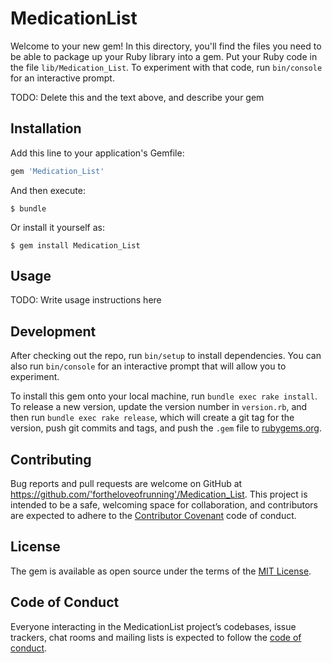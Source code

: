 # MedicationList

Welcome to your new gem! In this directory, you'll find the files you need to be able to package up your Ruby library into a gem. Put your Ruby code in the file `lib/Medication_List`. To experiment with that code, run `bin/console` for an interactive prompt.

TODO: Delete this and the text above, and describe your gem

## Installation

Add this line to your application's Gemfile:

```ruby
gem 'Medication_List'
```

And then execute:

    $ bundle

Or install it yourself as:

    $ gem install Medication_List

## Usage

TODO: Write usage instructions here

## Development

After checking out the repo, run `bin/setup` to install dependencies. You can also run `bin/console` for an interactive prompt that will allow you to experiment.

To install this gem onto your local machine, run `bundle exec rake install`. To release a new version, update the version number in `version.rb`, and then run `bundle exec rake release`, which will create a git tag for the version, push git commits and tags, and push the `.gem` file to [rubygems.org](https://rubygems.org).

## Contributing

Bug reports and pull requests are welcome on GitHub at https://github.com/'fortheloveofrunning'/Medication_List. This project is intended to be a safe, welcoming space for collaboration, and contributors are expected to adhere to the [Contributor Covenant](http://contributor-covenant.org) code of conduct.

## License

The gem is available as open source under the terms of the [MIT License](https://opensource.org/licenses/MIT).

## Code of Conduct

Everyone interacting in the MedicationList project’s codebases, issue trackers, chat rooms and mailing lists is expected to follow the [code of conduct](https://github.com/'fortheloveofrunning'/Medication_List/blob/master/CODE_OF_CONDUCT.md).
